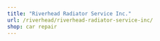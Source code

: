 ```yaml
---
title: "Riverhead Radiator Service Inc."
url: /riverhead/riverhead-radiator-service-inc/
shop: car repair
---
```

